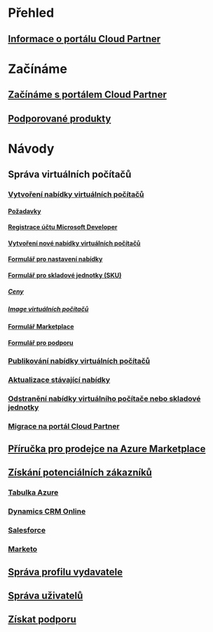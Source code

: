# Přehled
## [Informace o portálu Cloud Partner](./cloud-partner-portal-what-is-the-cloud-partner-portal.md)

# Začínáme
## [Začínáme s portálem Cloud Partner](./cloud-partner-portal-getting-started-with-the-cloud-partner-portal.md)
## [Podporované produkty](./Cloud-partner-portal-products-that-can-get-published-via-portal.md)

# Návody
## Správa virtuálních počítačů
### [Vytvoření nabídky virtuálních počítačů](./cloud-partner-portal-publish-virtual-machine.md)
#### [Požadavky](./cloud-partner-portal-publish-virtual-machine.md#what-are-pre-requisites-for-publishing-a-vm)
#### [Registrace účtu Microsoft Developer](./cloud-partner-portal-dev-center-accounts-registration.md)
#### [Vytvoření nové nabídky virtuálních počítačů](./cloud-partner-portal-publish-virtual-machine.md#how-to-create-a-new-vm-offer)
#### [Formulář pro nastavení nabídky](./cloud-partner-portal-publish-virtual-machine.md#how-to-fill-out-the-offer-settings-form)
#### [Formulář pro skladové jednotky (SKU)](./cloud-partner-portal-publish-virtual-machine.md#how-to-create-skus)
##### [Ceny](./cloud-partner-portal-publish-virtual-machine.md#pricing)
##### [Image virtuálních počítačů](cloud-partner-portal-publish-virtual-machine.md#vm-images)
#### [Formulář Marketplace](./cloud-partner-portal-publish-virtual-machine.md#marketplace-form)
#### [Formulář pro podporu](cloud-partner-portal-publish-virtual-machine.md#support-form)
### [Publikování nabídky virtuálních počítačů](./Cloud-partner-portal-make-offer-live-on-Azure-Marketplace.md)

### [Aktualizace stávající nabídky](./cloud-partner-portal-update-existing-offer.md)
### [Odstranění nabídky virtuálního počítače nebo skladové jednotky](./cloud-partner-portal-delete-an-offer.md)
### [Migrace na portál Cloud Partner](./cloud-partner-portal-how-to-migrate-to-the-new-cloud-partner-portal.md)
## [Příručka pro prodejce na Azure Marketplace](./cloud-partner-portal-seller-guide.md)

## [Získání potenciálních zákazníků](./cloud-partner-portal-get-customer-leads.md)
### [Tabulka Azure](./cloud-partner-portal-lead-management-instructions-azure-table.md)
### [Dynamics CRM Online](./cloud-partner-portal-lead-management-instructions-dynamics.md)
### [Salesforce](./cloud-partner-portal-lead-management-instructions-salesforce.md)
### [Marketo](./cloud-partner-portal-lead-management-instructions-marketo.md)

## [Správa profilu vydavatele](./cloud-partner-portal-manage-publisher-profile.md)
## [Správa uživatelů](./cloud-partner-portal-manage-users.md)
## [Získat podporu](./cloud-partner-portal-support-for-cloud-partner-portal.md)